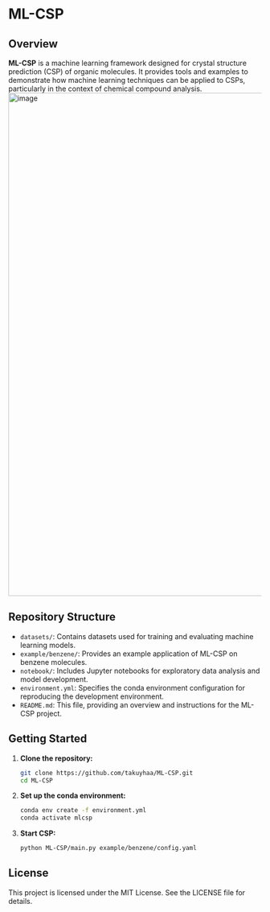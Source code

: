 # ML-CSP

## Overview

**ML-CSP** is a machine learning framework designed for crystal structure prediction (CSP) of organic molecules. It provides tools and examples to demonstrate how machine learning techniques can be applied to CSPs, particularly in the context of chemical compound analysis.  
<img width="1000" alt="image" src="https://github.com/user-attachments/assets/0fd53ab8-21d6-4d85-8006-d1bae0079ec6" />


## Repository Structure

- `datasets/`: Contains datasets used for training and evaluating machine learning models.
- `example/benzene/`: Provides an example application of ML-CSP on benzene molecules.
- `notebook/`: Includes Jupyter notebooks for exploratory data analysis and model development.
- `environment.yml`: Specifies the conda environment configuration for reproducing the development environment.
- `README.md`: This file, providing an overview and instructions for the ML-CSP project.

## Getting Started

1. **Clone the repository:**

   ```bash
   git clone https://github.com/takuyhaa/ML-CSP.git
   cd ML-CSP

1. **Set up the conda environment:**

   ```bash
   conda env create -f environment.yml
   conda activate mlcsp

1. **Start CSP:**

   ```bash
   python ML-CSP/main.py example/benzene/config.yaml


## License

This project is licensed under the MIT License. See the LICENSE file for details.
